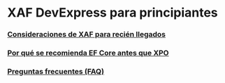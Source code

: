 # XAF DevExpress para principiantes

### [Consideraciones de XAF para recién llegados](https://github.com/jjcolumb/XAF-Docs-Spanish/edit/master/newcomers.es.md)
### [Por qué se recomienda EF Core antes que XPO]()
### [Preguntas frecuentes (FAQ)]()

